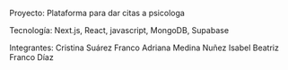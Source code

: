 Proyecto: Plataforma para dar citas a psicologa

Tecnología: Next.js, React, javascript, MongoDB, Supabase

Integrantes:
Cristina Suárez Franco
Adriana Medina Nuñez
Isabel Beatriz Franco Díaz 

